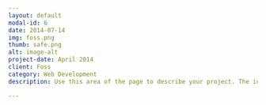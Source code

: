 ```yaml
---
layout: default
modal-id: 6
date: 2014-07-14
img: foss.png
thumb: safe.png
alt: image-alt
project-date: April 2014
client: Foss
category: Web Development
description: Use this area of the page to describe your project. The icon above is part of a free icon set by <a href="https://sellfy.com/p/8Q9P/jV3VZ/">Flat Icons</a>. On their website, you can download their free set with 16 icons, or you can purchase the entire set with 146 icons for only $12!

---
```

